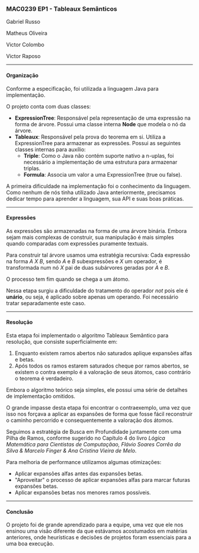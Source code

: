 ### MAC0239 EP1 - Tableaux Semânticos

Gabriel Russo

Matheus Oliveira

Victor Colombo

Victor Raposo

----

#### Organização

Conforme a especificação, foi utilizada a linguagem Java para implementação.

O projeto conta com duas classes:

* **ExpressionTree**: Responsável pela representação de uma expressão na forma de árvore. Possui uma classe interna **Node** que modela o nó da árvore.
* **Tableaux**: Responsável pela prova do teorema em si. Utiliza a ExpressionTree para armazenar as expressões. Possui as seguintes classes internas para auxílio:
    * **Triple**: Como o Java não contém suporte nativo a n-uplas, foi necessário a implementação de uma estrutura para armazenar triplas.
    * **Formula**: Associa um valor a uma ExpressionTree (true ou false).

A primeira dificuldade na implementação foi o conhecimento da linguagem. Como nenhum de nós tinha utilizado Java anteriormente, precisamos dedicar tempo para aprender a linguagem, sua API e suas boas práticas.

----

#### Expressões

As expressões são armazenadas na forma de uma árvore binária. Embora sejam mais complexas de construir, sua manipulação é mais simples quando comparadas com expressões puramente textuais.

Para construir tal árvore usamos uma estratégia recursiva:
Cada expressão na forma *A X B*, sendo *A* e *B* subexpressões e *X* um operador, é transformada num nó *X* pai de duas subárvores geradas por *A* e *B*.

O processo tem fim quando se chega a um átomo.

Nessa etapa surgiu a dificuldade do tratamento do operador *not* pois ele é **unário**, ou seja, é aplicado sobre apenas um operando. Foi necessário tratar separadamente este caso.

---

#### Resolução

Esta etapa foi implementado o algoritmo Tableaux Semântico para resolução, que consiste superficialmente em:

1. Enquanto existem ramos abertos não saturados aplique expansões alfas e betas.
2. Após todos os ramos estarem saturados cheque por ramos abertos, se existem o contra exemplo é a valoração de seus átomos, caso contrário o teorema é verdadeiro.

Embora o algoritmo teórico seja simples, ele possui uma série de detalhes de implementação omitidos.

O grande impasse desta etapa foi encontrar o contraexemplo, uma vez que isso nos forçava a aplicar as expansões de forma que fosse fácil reconstruir o caminho percorrido e consequentemente a valoração dos átomos.

Seguimos a estratégia de Busca em Profundidade juntamente com uma Pilha de Ramos, conforme sugerido no Capítulo 4 do livro *Lógica Matemática para Cientistas de Computaçãao, Flávio Soares Corrêa da Silva & Marcelo Finger & Ana Cristina Vieira de Melo*.

Para melhoria de performance utilizamos algumas otimizações:

* Aplicar expansões alfas antes das expansões betas.
* "Aproveitar" o processo de aplicar expansões alfas para marcar futuras expansões betas.
* Aplicar expansões betas nos menores ramos possíveis.

---

#### Conclusão

O projeto foi de grande aprendizado para a equipe, uma vez que ele nos ensinou uma visão diferente da que estávamos acostumados em matérias anteriores, onde heurísticas e decisões de projetos foram essenciais para a uma boa execução.
